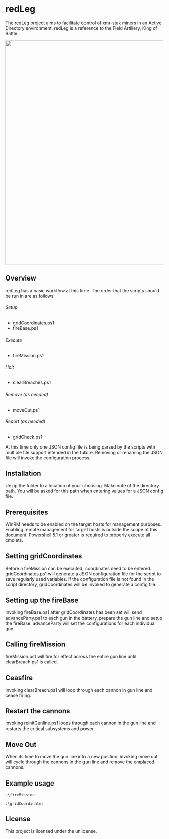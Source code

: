 # redLeg
The redLeg project aims to facilitate control of xmr-stak miners in an Active Directory environment.  redLeg is a reference to the Field Artillery, King of Battle.

<img src="https://gist.github.com/velvet-valdes/09b4b0a6ac77c4f4a8d2adde69dc0629/raw/beacc6d8bd9ddaf12da1078b9bc061ac2f2e1244/redLeg.png" width="712">

## Overview
redLeg has a basic workflow at this time.  The order that the scripts should be run in are as follows:

###### Setup 
- gridCoordinates.ps1
- fireBase.ps1

###### Execute
- fireMission.ps1

###### Halt
- clearBreaches.ps1

###### Remove (as needed)
- moveOut.ps1

###### Report (as needed)
- gridCheck.ps1

At this time only one JSON config file is being parsed by the scripts with multiple file support intended in the future.  Removing or renaming the JSON file will invoke the configuration process.

## Installation
Unzip the folder to a location of your choosing.  Make note of the directory path.  You will be asked for this path when entering values for a JSON config file.

## Prerequisites
WinRM needs to be enabled on the target hosts for management purposes.  Enabling remote management for target hosts is outside the scope of this document.  Powershell 5.1 or greater is required to properly execute all cmdlets.

## Setting gridCoordinates
Before a fireMission can be executed, coordinates need to be entered.  gridCoordinates.ps1 will generate a JSON configuration file for the script to save regularly used variables.  If the configuration file is not found in the script directory, gridCoordinates will be invoked to generate a config file.

## Setting up the fireBase
Invoking fireBase.ps1 after gridCoordinates has been set will send advanceParty.ps1 to each gun in the battery, prepare the gun line and setup the fireBase.  advanceParty will set the configurations for each individual gun.

## Calling fireMission
fireMission.ps1 will fire for effect across the entire gun line until clearBreach.ps1 is called.

## Ceasfire
Invoking clearBreach.ps1 will loop through each cannon in gun line and cease firing.

## Restart the cannons
Invoking reinitGunline.ps1 loops through each cannon in the gun line and restarts the critical subsystems and power.

## Move Out
When its time to move the gun line into a new position, invoking move out will cycle through the cannons in the gun line and remove the emplaced cannons.

## Example usage
```
.\fireMission
```
```
.\gridCoordinates
```

## License
This project is licensed under the unlicense.

